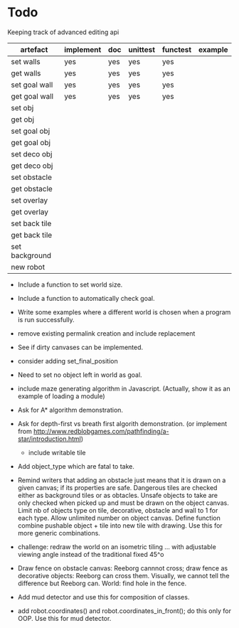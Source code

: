# Todo

Keeping track of advanced editing api

|    artefact    | implement | doc | unittest | functest | example |
|----------------|-----------|-----|----------|----------|---------|
| set walls      | yes       | yes | yes      | yes      |         |
| get walls      | yes       | yes | yes      | yes      |         |
| set goal wall  | yes       | yes | yes      | yes      |         |
| get goal wall  | yes       | yes | yes      | yes      |         |
| set obj        |           |     |          |          |         |
| get obj        |           |     |          |          |         |
| set goal obj   |           |     |          |          |         |
| get goal obj   |           |     |          |          |         |
| set deco obj   |           |     |          |          |         |
| get deco obj   |           |     |          |          |         |
| set obstacle   |           |     |          |          |         |
| get obstacle   |           |     |          |          |         |
| set overlay    |           |     |          |          |         |
| get overlay    |           |     |          |          |         |
| set back tile  |           |     |          |          |         |
| get back tile  |           |     |          |          |         |
| set background |           |     |          |          |         |
| new robot      |           |     |          |          |         |


  * Include a function to set world size.
  * Include a function to automatically check goal.
  * Write some examples where a different world is chosen when a program is run successfully.

  * remove existing permalink creation and include replacement
  * See if dirty canvases can be implemented.
  * consider adding set_final_position
  * Need to set no object left in world as goal.
  * include maze generating algorithm in Javascript.  (Actually, show it as an example of loading a module)
  * Ask for A* algorithm demonstration.
  * Ask for depth-first vs breath first algorith demonstration.  (or implement from http://www.redblobgames.com/pathfinding/a-star/introduction.html)
      - include writable tile 
  * Add object_type which are fatal to take.
  * Remind writers that adding an obstacle just means that it is drawn on a given canvas; if its properties are safe. Dangerous tiles are checked either as background tiles or as obtacles.  Unsafe objects to take are only checked when picked up and must be drawn on the object canvas.  Limit nb of objects type on tile, decorative, obstacle and wall to 1 for each type. Allow unlimited number on object canvas.  Define function combine pushable object + tile into new tile with drawing.  Use this for more generic combinations.
  * challenge: redraw the world on an isometric tiling ... with adjustable viewing angle instead of the traditional fixed 45^o 
  * Draw fence on obstacle canvas: Reeborg cannnot cross; draw fence as decorative objects: Reeborg can cross them. Visually, we cannot tell the difference but Reeborg can. World: find hole in the fence.
  * Add mud detector and use this for composition of classes.
  * add robot.coordinates() and robot.coordinates_in_front(); do this only for OOP. Use this for mud detector.

